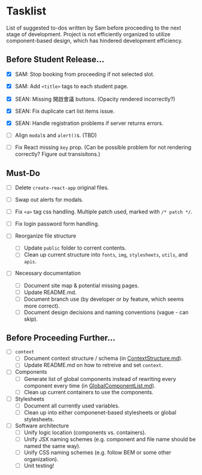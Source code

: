 # Tasklist

List of suggested to-dos written by Sam before proceeding to the next stage of development. Project is not efficiently organized to utilize component-based design, which has hindered development efficiency.

## Before Student Release...

- [x] SAM: Stop booking from proceeding if not selected slot.

- [x] SAM: Add `<title>` tags to each student page.

- [x] SEAN: Missing 開啟會議 buttons. (Opacity rendered incorrectly?)

- [x] SEAN: Fix duplicate cart list items issue.

- [x] SEAN: Handle registration problems if server returns errors.

- [ ] Align `modal`s and `alert()`s. (TBD)

- [ ] Fix React missing `key` prop. (Can be possible problem for not rendering correctly? Figure out transisitons.)

## Must-Do

- [ ] Delete `create-react-app` original files.

- [ ] Swap out alerts for modals.

- [ ] Fix `<a>` tag css handling. Multiple patch used, marked with `/* patch */`.

- [ ] Fix login password form handling.

- [ ] Reorganize file structure
    - [ ] Update `public` folder to corrent contents.
    - [ ] Clean up current structure into `fonts`, `img`, `stylesheets`, `utils`, and `apis`.

- [ ] Necessary documentation
    - [ ] Document site map & potential missing pages.
    - [ ] Update README.md.
    - [ ] Document branch use (by developer or by feature, which seems more correct).
    - [ ] Document design decisions and naming conventions (vague - can skip).

## Before Proceeding Further...

- [ ] `context`
    - [ ] Document context structure / schema (in [ContextStructure.md](./ContextStructure.md)).
    - [ ] Update README.md on how to retreive and set `context`.

- [ ] Components
    - [ ] Generate list of global components instead of rewriting every component every time (in [GlobalComponentList.md](./GlobalComponentList.md)).
    - [ ] Clean up current containers to use the components.

- [ ] Stylesheets
    - [ ] Document all currently used variables.
    - [ ] Clean up into either componenet-based stylesheets or global stylesheets.

- [ ] Software architecture
    - [ ] Unify logic location (components vs. containers).
    - [ ] Unify JSX naming schemes (e.g. component and file name should be named the same way).
    - [ ] Unify CSS naming schemes (e.g. follow BEM or some other organization).
    - [ ] Unit testing!
